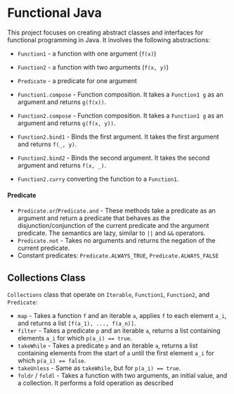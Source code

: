 # Functional Java

This project focuses on creating abstract classes and interfaces for functional programming in Java. It involves the following abstractions:

* `Function1` - a function with one argument (`f(x)`)
* `Function2` - a function with two arguments (`f(x, y)`)
* `Predicate` - a predicate for one argument

* `Function1.compose` - Function composition. It takes a `Function1 g` as an argument and returns `g(f(x))`.
* `Function2.compose` - Function composition. It takes a `Function1 g` as an argument and returns `g(f(x, y))`.
* `Function2.bind1` - Binds the first argument. It takes the first argument and returns `f(_, y)`.
* `Function2.bind2` - Binds the second argument. It takes the second argument and returns `f(x, _)`.
* `Function2.curry`  converting the function to a `Function1`.

#### Predicate
* `Predicate.or`/`Predicate.and` - These methods take a predicate as an argument and return a predicate that behaves as the disjunction/conjunction of the current predicate and the argument predicate. The semantics are lazy, similar to `||` and `&&` operators.
* `Predicate.not` - Takes no arguments and returns the negation of the current predicate.
* Constant predicates: `Predicate.ALWAYS_TRUE`, `Predicate.ALWAYS_FALSE`

## Collections Class
`Collections` class that operate on `Iterable`, `Function1`, `Function2`, and `Predicate`:

* `map` - Takes a function `f` and an iterable `a`, applies `f` to each element `a_i`, and returns a list `[f(a_1), ..., f(a_n)]`.
* `filter` - Takes a predicate `p` and an iterable `a`, returns a list containing elements `a_i` for which `p(a_i) == true`.
* `takeWhile` - Takes a predicate `p` and an iterable `a`, returns a list containing elements from the start of `a` until the first element `a_i` for which `p(a_i) == false`.
* `takeUnless` - Same as `takeWhile`, but for `p(a_i) == true`.
* `foldr` / `foldl` - Takes a function with two arguments, an initial value, and a collection. It performs a fold operation as described
